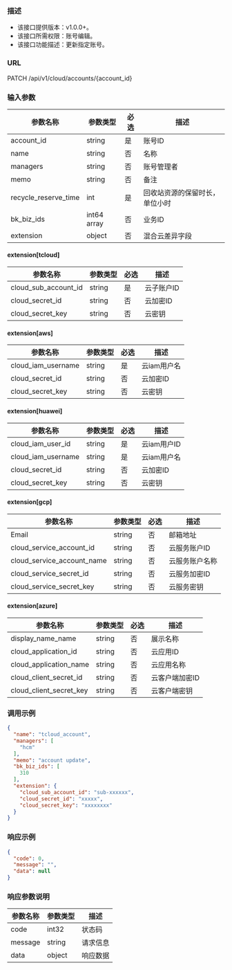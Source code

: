 ### 描述

- 该接口提供版本：v1.0.0+。
- 该接口所需权限：账号编辑。
- 该接口功能描述：更新指定账号。

### URL

PATCH /api/v1/cloud/accounts/{account_id}

### 输入参数

| 参数名称                 | 参数类型        | 必选 | 描述              |
|----------------------|-------------|----|-----------------|
| account_id           | string      | 是  | 账号ID            |
| name                 | string      | 否  | 名称              |
| managers             | string      | 否  | 账号管理者           |
| memo                 | string      | 否  | 备注              |
| recycle_reserve_time | int         | 是  | 回收站资源的保留时长，单位小时 |
| bk_biz_ids           | int64 array | 否  | 业务ID            |
| extension            | object      | 否  | 混合云差异字段         |

#### extension[tcloud]

| 参数名称                 | 参数类型   | 必选 | 描述     |
|----------------------|--------|----|--------|
| cloud_sub_account_id | string | 是  | 云子账户ID |
| cloud_secret_id      | string | 否  | 云加密ID  |
| cloud_secret_key     | string | 否  | 云密钥    |

#### extension[aws]

| 参数名称               | 参数类型   | 必选 | 描述      |
|--------------------|--------|----|---------|
| cloud_iam_username | string | 是  | 云iam用户名 |
| cloud_secret_id    | string | 否  | 云加密ID   |
| cloud_secret_key   | string | 否  | 云密钥     |

#### extension[huawei]

| 参数名称               | 参数类型   | 必选 | 描述       |
|--------------------|--------|----|----------|
| cloud_iam_user_id  | string | 是  | 云iam用户ID |
| cloud_iam_username | string | 是  | 云iam用户名  |
| cloud_secret_id    | string | 否  | 云加密ID    |
| cloud_secret_key   | string | 否  | 云密钥      |

#### extension[gcp]

| 参数名称                       | 参数类型   | 必选 | 描述      |
|----------------------------|--------|----|---------|
| Email                      | string | 否  | 邮箱地址    |
| cloud_service_account_id   | string | 否  | 云服务账户ID |
| cloud_service_account_name | string | 否  | 云服务账户名称 |
| cloud_service_secret_id    | string | 否  | 云服务加密ID |
| cloud_service_secret_key   | string | 否  | 云服务密钥   |

#### extension[azure]

| 参数名称                    | 参数类型   | 必选 | 描述       |
|-------------------------|--------|----|----------|
| display_name_name       | string | 否  | 展示名称     |
| cloud_application_id    | string | 否  | 云应用ID    |
| cloud_application_name  | string | 否  | 云应用名称    |
| cloud_client_secret_id  | string | 否  | 云客户端加密ID |
| cloud_client_secret_key | string | 否  | 云客户端密钥   |

### 调用示例

```json
{
  "name": "tcloud_account",
  "managers": [
    "hcm"
  ],
  "memo": "account update",
  "bk_biz_ids": [
    310
  ],
  "extension": {
    "cloud_sub_account_id": "sub-xxxxxx",
    "cloud_secret_id": "xxxxx",
    "cloud_secret_key": "xxxxxxxx"
  }
}
```

### 响应示例

```json
{
  "code": 0,
  "message": "",
  "data": null
}
```

### 响应参数说明

| 参数名称    | 参数类型   | 描述   |
|---------|--------|------|
| code    | int32  | 状态码  |
| message | string | 请求信息 |
| data    | object | 响应数据 |

